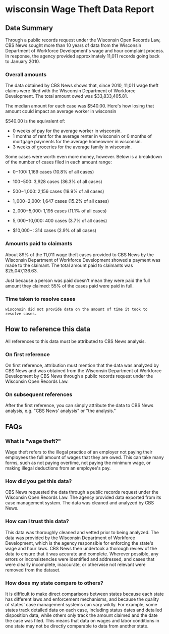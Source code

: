 # wisconsin Wage Theft Data Report

## Data Summary

Through a public records request under the Wisconsin Open Records Law, CBS News sought more than 10 years of data from the Wisconsin Department of Workforce Development's wage and hour complaint process. In response, the agency provided approximately 11,011 records going back to January 2010.



### Overall amounts

The data obtained by CBS News shows that, since 2010, 11,011 wage theft claims were filed with the Wisconsin Department of Workforce Development. The total amount owed was $33,833,405.81.

The median amount for each case was $540.00. Here's how losing that amount could impact an average worker in wisconsin

$540.00 is the equivalent of: 
* 0 weeks of pay for the average worker in wisconsin.
* 1 months of rent for the average renter in wisconsin or 0 months of mortgage payments for the average homeowner in wisconsin.
* 3 weeks of groceries for the average family in wisconsin.

Some cases were worth even more money, however. Below is a breakdown of the number of cases filed in each amount range: 

* $0-$100: 1,169 cases (10.8% of all cases)

* $100-$500: 3,928 cases (36.3% of all cases)

* $500-$1,000: 2,156 cases (19.9% of all cases)

* $1,000-$2,000: 1,647 cases (15.2% of all cases)

* $2,000-$5,000: 1,195 cases (11.1% of all cases)

* $5,000-$10,000: 400 cases (3.7% of all cases)

* $10,000+: 314 cases (2.9% of all cases)



### Amounts paid to claimants

About 89% of the 11,011 wage theft cases provided to CBS News by the Wisconsin Department of Workforce Development showed a payment was made to the claimant. The total amount paid to claimants was $25,047,136.63.


Just because a person was paid doesn't mean they were paid the full amount they claimed: 55% of the cases paid were paid in full.



### Time taken to resolve cases

    wisconsin did not provide data on the amount of time it took to resolve cases.


## How to reference this data

All references to this data must be attributed to CBS News analysis.

### On first reference

On first reference, attribution must mention that the data was analyzed by CBS News and was obtained from the Wisconsin Department of Workforce Development by CBS News through a public records request under the Wisconsin Open Records Law.

### On subsequent references

After the first reference, you can simply attribute the data to CBS News analysis, e.g. "CBS News' analysis" or "the analysis." 

## FAQs

### What is "wage theft?"

Wage theft refers to the illegal practice of an employer not paying their employees the full amount of wages that they are owed. This can take many forms, such as not paying overtime, not paying the minimum wage, or making illegal deductions from an employee's pay.

###  How did you get this data?

CBS News requested the data through a public records request under the Wisconsin Open Records Law. The agency provided data exported from its case management system. The data was cleaned and analyzed by CBS News.

### How can I trust this data? 

This data was thoroughly cleaned and vetted prior to being analyzed. The data was provided by the Wisconsin Department of Workforce Development, which is the agency responsible for enforcing the state's wage and hour laws. CBS News then undertook a thorough review of the data to ensure that it was accurate and complete. Wherever possible, any errors or inconsistencies were identified and addressed, and cases that were clearly incomplete, inaccurate, or otherwise not relevant were removed from the dataset.

### How does my state compare to others? 

It is difficult to make direct comparisons between states because each state has different laws and enforcement mechanisms, and because the quality of states' case management systems can vary wildly. For example, some states track detailed data on each case, including status dates and detailed disposition data, while others only track the amount claimed and the date the case was filed. This means that data on wages and labor conditions in one state may not be directly comparable to data from another state.